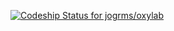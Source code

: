[ ![Codeship Status for jogrms/oxylab](https://www.codeship.io/projects/1d12bde0-456a-0132-91fa-6e63d9e4d03b/status?branch=master)](https://www.codeship.io/projects/44987)